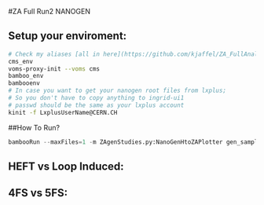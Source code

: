#ZA Full Run2 NANOGEN 
## Setup your enviroment:
```bash
# Check my aliases [all in here](https://github.com/kjaffel/ZA_FullAnalysis#environment-setup-always-) 
cms_env
voms-proxy-init --voms cms
bamboo_env
bambooenv
# In case you want to get your nanogen root files from lxplus;
# So you don't have to copy anything to ingrid-ui1
# passwd should be the same as your lxplus account
kinit -f LxplusUserName@CERN.CH
```
##How To Run?
```python
bambooRun --maxFiles=1 -m ZAgenStudies.py:NanoGenHtoZAPlotter gen_samples.yml -o test
```
## HEFT vs Loop Induced:
## 4FS vs 5FS:
